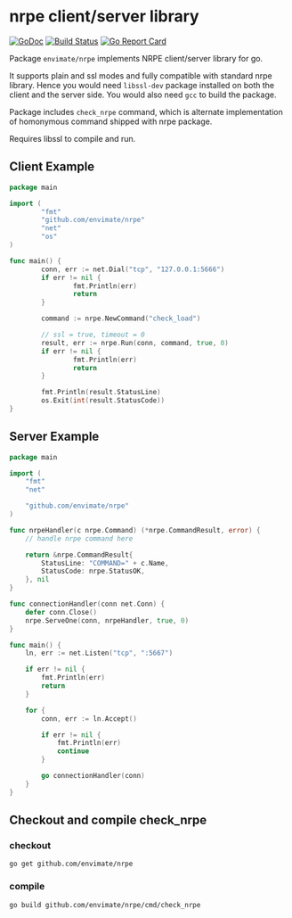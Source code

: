 # nrpe client/server library

[![GoDoc](https://godoc.org/github.com/envimate/nrpe?status.svg)](https://godoc.org/github.com/envimate/nrpe)
[![Build Status](https://travis-ci.org/envimate/nrpe.svg?branch=master)](https://travis-ci.org/envimate/nrpe)
[![Go Report Card](https://goreportcard.com/badge/github.com/envimate/nrpe)](https://goreportcard.com/report/github.com/envimate/nrpe)

Package `envimate/nrpe` implements NRPE client/server library for go.

It supports plain and ssl modes and fully compatible with standard nrpe library.
Hence you would need `libssl-dev` package installed on both the client and the server side.
You would also need `gcc` to build the package.

Package includes `check_nrpe` command, which is alternate implementation of homonymous command shipped with nrpe package.

Requires libssl to compile and run.

## Client Example

```go
package main

import (
        "fmt"
        "github.com/envimate/nrpe"
        "net"
        "os"
)

func main() {
        conn, err := net.Dial("tcp", "127.0.0.1:5666")
        if err != nil {
                fmt.Println(err)
                return
        }

        command := nrpe.NewCommand("check_load")

        // ssl = true, timeout = 0
        result, err := nrpe.Run(conn, command, true, 0)
        if err != nil {
                fmt.Println(err)
                return
        }

        fmt.Println(result.StatusLine)
        os.Exit(int(result.StatusCode))
}
```

## Server Example

```go
package main

import (
	"fmt"
	"net"

	"github.com/envimate/nrpe"
)

func nrpeHandler(c nrpe.Command) (*nrpe.CommandResult, error) {
	// handle nrpe command here

	return &nrpe.CommandResult{
		StatusLine: "COMMAND=" + c.Name,
		StatusCode: nrpe.StatusOK,
	}, nil
}

func connectionHandler(conn net.Conn) {
	defer conn.Close()
	nrpe.ServeOne(conn, nrpeHandler, true, 0)
}

func main() {
	ln, err := net.Listen("tcp", ":5667")

	if err != nil {
		fmt.Println(err)
		return
	}

	for {
		conn, err := ln.Accept()

		if err != nil {
			fmt.Println(err)
			continue
		}

		go connectionHandler(conn)
	}
}
```

## Checkout and compile check_nrpe

### checkout
`go get github.com/envimate/nrpe`

### compile
`go build github.com/envimate/nrpe/cmd/check_nrpe`

